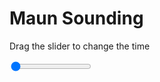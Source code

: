 <h1>Maun Sounding</h1>
<p>Drag the slider to change the time</p>

<div class="slidecontainer">
<input oninput='setImage(this)' class="slider" type="range" min="0" max="9" value="0" step="1" />
<img id='img'/>
</div>

<script>
var img = document.getElementById('img');
var img_array = ['/assets/images/skwt/skd_maun_wrfout_d01_2020-05-30_12:00:00.png',
'/assets/images/skwt/skd_maun_wrfout_d01_2020-05-30_18:00:00.png',
'/assets/images/skwt/skd_maun_wrfout_d01_2020-05-31_00:00:00.png',
'/assets/images/skwt/skd_maun_wrfout_d01_2020-05-31_06:00:00.png',
'/assets/images/skwt/skd_maun_wrfout_d01_2020-05-31_12:00:00.png',
'/assets/images/skwt/skd_maun_wrfout_d01_2020-05-31_18:00:00.png',
'/assets/images/skwt/skd_maun_wrfout_d01_2020-06-01_00:00:00.png',
'/assets/images/skwt/skd_maun_wrfout_d01_2020-06-01_06:00:00.png',
'/assets/images/skwt/skd_maun_wrfout_d01_2020-06-01_12:00:00.png',];
function setImage(obj)
{
        var value = obj.value;
        img.src = img_array[value];

}
</script>
